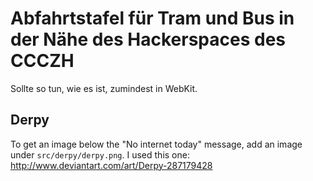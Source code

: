 # Abfahrtstafel für Tram und Bus in der Nähe des Hackerspaces des CCCZH

Sollte so tun, wie es ist, zumindest in WebKit.


## Derpy

To get an image below the "No internet today" message, add an image under `src/derpy/derpy.png`. I used this one: http://www.deviantart.com/art/Derpy-287179428

